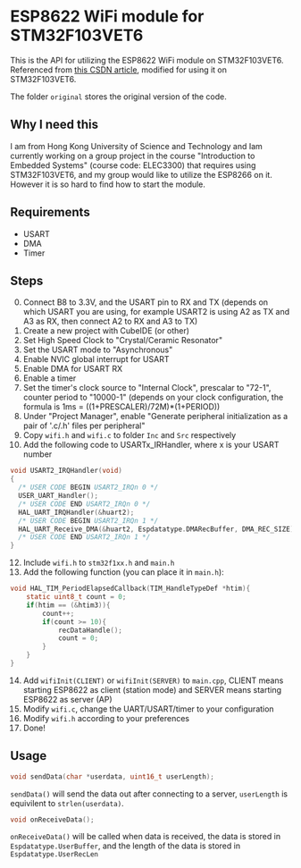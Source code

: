 # ESP8622 WiFi module for STM32F103VET6

This is the API for utilizing the ESP8622 WiFi module on STM32F103VET6. Referenced from [this CSDN article](https://blog.csdn.net/qq_26024785/article/details/107352408), modified for using it on STM32F103VET6.

The folder ``original`` stores the original version of the code.

## Why I need this
I am from Hong Kong University of Science and Technology and Iam currently working on a group project in the course "Introduction to Embedded Systems" (course code: ELEC3300) that requires using STM32F103VET6, and my group would like to utilize the ESP8266 on it. However it is so hard to find how to start the module.

## Requirements
- USART
- DMA
- Timer

## Steps
0. Connect B8 to 3.3V, and the USART pin to RX and TX (depends on which USART you are using, for example USART2 is using A2 as TX and A3 as RX, then connect A2 to RX and A3 to TX)
1. Create a new project with CubeIDE (or other)
2. Set High Speed Clock to "Crystal/Ceramic Resonator"
4. Set the USART mode to "Asynchronous"
5. Enable NVIC global interrupt for USART
6. Enable DMA for USART RX
7. Enable a timer
8. Set the timer's clock source to "Internal Clock", prescalar to "72-1", counter period to "10000-1" (depends on your clock configuration, the formula is 1ms = ((1+PRESCALER)/72M)*(1+PERIOD))
9. Under "Project Manager", enable "Generate peripheral initialization as a pair of '.c/.h' files per peripheral"
10. Copy ``wifi.h`` and ``wifi.c`` to folder ``Inc`` and ``Src`` respectively
11. Add the following code to USARTx_IRHandler, where x is your USART number
```c
void USART2_IRQHandler(void)
{
  /* USER CODE BEGIN USART2_IRQn 0 */
  USER_UART_Handler();
  /* USER CODE END USART2_IRQn 0 */
  HAL_UART_IRQHandler(&huart2);
  /* USER CODE BEGIN USART2_IRQn 1 */
  HAL_UART_Receive_DMA(&huart2, Espdatatype.DMARecBuffer, DMA_REC_SIZE);
  /* USER CODE END USART2_IRQn 1 */
}
```
12. Include ``wifi.h`` to ``stm32f1xx.h`` and ``main.h``
13. Add the following function (you can place it in ``main.h``):
```c
void HAL_TIM_PeriodElapsedCallback(TIM_HandleTypeDef *htim){
	static uint8_t count = 0;
	if(htim == (&htim3)){
		count++;
		if(count >= 10){
			recDataHandle();
			count = 0;
		}
	}
}
```
14. Add ``wifiInit(CLIENT)`` or ``wifiInit(SERVER)`` to ``main.cpp``, CLIENT means starting ESP8622 as client (station mode) and SERVER means starting ESP8622 as server (AP)
15. Modify ``wifi.c``, change the UART/USART/timer to your configuration
16. Modify ``wifi.h`` according to your preferences
17. Done!

## Usage
```c
void sendData(char *userdata, uint16_t userLength);
```
``sendData()`` will send the data out after connecting to a server, ``userLength`` is equivilent to  ``strlen(userdata)``.


```c
void onReceiveData();
```
``onReceiveData()`` will be called when data is received, the data is stored in ``Espdatatype.UserBuffer``, and the length of the data is stored in ``Espdatatype.UserRecLen``